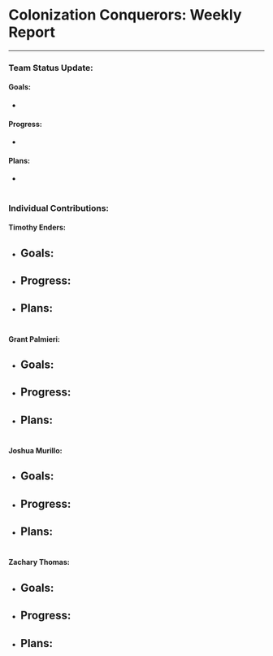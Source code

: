 # **Colonization Conquerors: Weekly Report**
___

### Team Status Update:
#### **Goals:**
- 

#### **Progress:**
- 

#### **Plans:**
- 

#
### Individual Contributions:

#### **Timothy Enders:**
- **Goals:**
    - 

- **Progress:**
    - 

- **Plans:**
  - 

#
#### **Grant Palmieri:**
- **Goals:**
    - 

- **Progress:**
    - 

- **Plans:**
    - 

#
#### **Joshua Murillo:**
- **Goals:**
    - 

- **Progress:**
    - 

- **Plans:**
    - 

#
#### **Zachary Thomas:**
- **Goals:**
    - 

- **Progress:**
    - 
 
- **Plans:**
    - 
